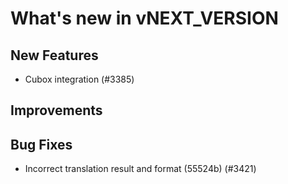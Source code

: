 # What's new in vNEXT_VERSION

## New Features

- Cubox integration (#3385)

## Improvements

## Bug Fixes

- Incorrect translation result and format (55524b) (#3421)
